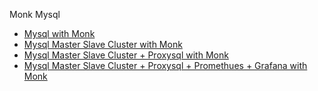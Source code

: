 Monk Mysql

- [Mysql with Monk](mysql/README.md)
- [Mysql Master Slave Cluster with Monk](mysql-master-slave/README.md)
- [Mysql Master Slave Cluster + Proxysql  with Monk](mysql-master-slave-proxysql/README.md)
- [Mysql Master Slave Cluster + Proxysql + Promethues + Grafana with Monk](mysql-master-slave-proxysql-aws-grafana-promethues/README.md)



